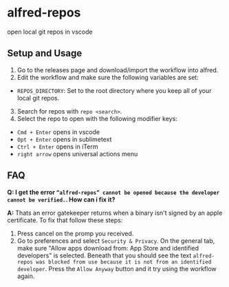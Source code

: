 # alfred-repos

open local git repos in vscode

## Setup and Usage

1. Go to the releases page and download/import the workflow into alfred.
2. Edit the workflow and make sure the following variables are set:

* `REPOS_DIRECTORY`: Set to the root directory where you keep all of your local git repos.

3. Search for repos with `repo <search>`.
4. Select the repo to open with the following modifier keys:

* `Cmd + Enter` opens in vscode
* `Opt + Enter` opens in sublimetext
* `Ctrl + Enter` opens in iTerm
* `right arrow` opens universal actions menu

## FAQ

**Q: I get the error `“alfred-repos” cannot be opened because the developer cannot be verified.`.  How can i fix it?**

**A:** Thats an error gatekeeper returns when a binary isn't signed by an apple certificate.  To fix that follow these steps:

  1. Press cancel on the promp you received.
  2. Go to preferences and select `Security & Privacy`.  On the general tab, make sure "Allow apps download from: App Store and identified developers" is selected.  Beneath that you should see the text `alfred-repos was blocked from use because it is not from an identified developer`.  Press the `Allow Anyway` button and it try using the workflow again.
